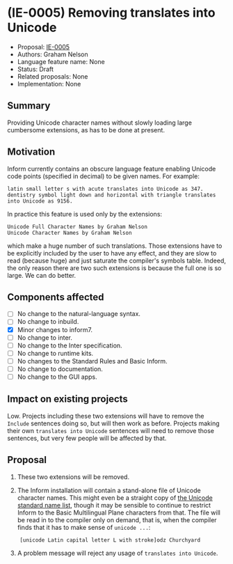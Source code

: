 # (IE-0005) Removing translates into Unicode

* Proposal: [IE-0005](0005-removing-translates-into-unicode.md)
* Authors: Graham Nelson
* Language feature name: None
* Status: Draft
* Related proposals: None
* Implementation: None

## Summary

Providing Unicode character names without slowly loading large cumbersome
extensions, as has to be done at present.

## Motivation

Inform currently contains an obscure language feature enabling Unicode code
points (specified in decimal) to be given names. For example:

	latin small letter s with acute translates into Unicode as 347.
	dentistry symbol light down and horizontal with triangle translates into Unicode as 9156.

In practice this feature is used only by the extensions:

	Unicode Full Character Names by Graham Nelson
	Unicode Character Names by Graham Nelson

which make a huge number of such translations. Those extensions have to be
explicitly included by the user to have any effect, and they are slow to read
(because huge) and just saturate the compiler's symbols table. Indeed, the only
reason there are two such extensions is because the full one is so large. We can
do better.

## Components affected

- [ ] No change to the natural-language syntax.
- [ ] No change to inbuild.
- [x] Minor changes to inform7.
- [ ] No change to inter.
- [ ] No change to the Inter specification.
- [ ] No change to runtime kits.
- [ ] No changes to the Standard Rules and Basic Inform.
- [ ] No change to documentation.
- [ ] No change to the GUI apps.

## Impact on existing projects

Low. Projects including these two extensions will have to remove the `Include`
sentences doing so, but will then work as before. Projects making their own
`translates into Unicode` sentences will need to remove those sentences,
but very few people will be affected by that.

## Proposal

1. These two extensions will be removed.

2. The Inform installation will contain a stand-alone file of Unicode character
names. This might even be a straight copy of [the Unicode standard name list](https://www.unicode.org/Public/14.0.0/ucd/NamesList.txt),
though it may be sensible to continue to restrict Inform to the Basic Multilingual Plane characters from that.
The file will be read in to the compiler only on demand, that is, when the
compiler finds that it has to make sense of `unicode ...`:
```
	[unicode Latin capital letter L with stroke]odz Churchyard
```

3. A problem message will reject any usage of `translates into Unicode`.
